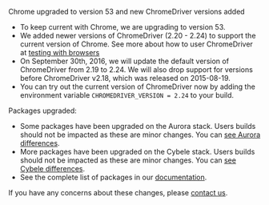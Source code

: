 Chrome upgraded to version 53 and new ChromeDriver versions added

* To keep current with Chrome, we are upgrading to version 53.
* We added newer versions of ChromeDriver (2.20 - 2.24) to support the current version of Chrome.  See more about how to user ChromeDriver at [testing with browsers](https://docs.snap-ci.com/the-ci-environment/testing-with-browsers/)
* On September 30th, 2016, we will update the default version of ChromeDriver from 2.19 to 2.24.  We will also drop support for versions before ChromeDriver v2.18, which was released on 2015-08-19.
* You can try out the current version of ChromeDriver now by adding the environment variable `CHROMEDRIVER_VERSION = 2.24` to your build.

Packages upgraded:

* Some packages have been upgraded on the Aurora stack. Users builds should not be impacted as these are minor changes. You can [see Aurora differences](https://s3.amazonaws.com/whats-new-prod/assets/packages/centos/diff-415-to-1021.html).
* More packages have been upgraded on the Cybele stack. Users builds should not be impacted as these are minor changes. You can [see Cybele differences](https://s3.amazonaws.com/whats-new-prod/assets/packages/ubuntu/diff-119-to-1039.html).
* See the complete list of packages in our [documentation](https://docs.snap-ci.com/the-ci-environment/complete-package-list/).

If you have any concerns about these changes, please [contact us](https://snap-ci.com/contact-us).
